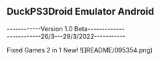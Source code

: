 ## DuckPS3Droid Emulator Android

------------Version 1.0 Beta-------------\
------------26/3---29/3/2022-----------

Fixed Games 2 in 1 New!
![]README/095354.png)
